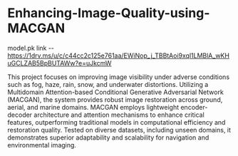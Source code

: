 # Enhancing-Image-Quality-using-MACGAN

model.pk link -- https://1drv.ms/u/c/c44cc2c125e761aa/EWiNop_j_TBBtAoi9xql1LMBlA_wKHuGCLZAB5BpBUTAWw?e=uJkcmW


This project focuses on improving image visibility under adverse conditions such as fog, haze, rain, snow, and underwater distortions. Utilizing a Multidomain Attention-based Conditional Generative Adversarial Network (MACGAN), the system provides robust image restoration across ground, aerial, and marine domains. MACGAN employs lightweight encoder-decoder architecture and attention mechanisms to enhance critical features, outperforming traditional models in computational efficiency and restoration quality. Tested on diverse datasets, including unseen domains, it demonstrates superior adaptability and scalability for navigation and environmental imaging.

